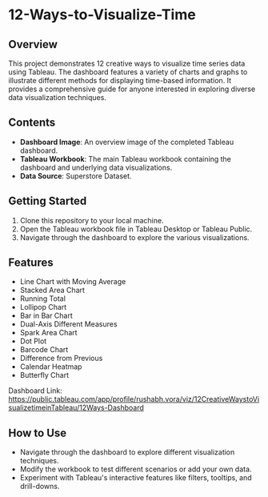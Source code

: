 # 12-Ways-to-Visualize-Time

## Overview
This project demonstrates 12 creative ways to visualize time series data using Tableau. The dashboard features a variety of charts and graphs to illustrate different methods for displaying time-based information. It provides a comprehensive guide for anyone interested in exploring diverse data visualization techniques.

## Contents
- **Dashboard Image**: An overview image of the completed Tableau dashboard.
- **Tableau Workbook**: The main Tableau workbook containing the dashboard and underlying data visualizations.
- **Data Source**: Superstore Dataset.

## Getting Started
1. Clone this repository to your local machine.
2. Open the Tableau workbook file in Tableau Desktop or Tableau Public.
3. Navigate through the dashboard to explore the various visualizations.

## Features
- Line Chart with Moving Average
- Stacked Area Chart
- Running Total
- Lollipop Chart
- Bar in Bar Chart
- Dual-Axis Different Measures
- Spark Area Chart
- Dot Plot
- Barcode Chart
- Difference from Previous
- Calendar Heatmap
- Butterfly Chart

Dashboard Link: https://public.tableau.com/app/profile/rushabh.vora/viz/12CreativeWaystoVisualizetimeinTableau/12Ways-Dashboard

## How to Use
- Navigate through the dashboard to explore different visualization techniques.
- Modify the workbook to test different scenarios or add your own data.
- Experiment with Tableau's interactive features like filters, tooltips, and drill-downs.

